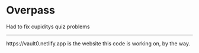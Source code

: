 # Overpass
Had to fix cupiditys quiz problems
<hr/>
https://vault0.netlify.app is the website this code is working on, by the way.
